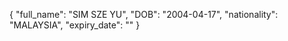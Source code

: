 {
    "full_name": "SIM SZE YU",
    "DOB": "2004-04-17",
    "nationality": "MALAYSIA",
    "expiry_date": "<NULL>"
}
